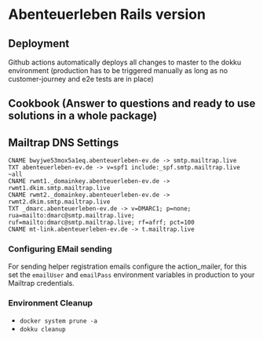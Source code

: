 # Abenteuerleben Rails version

## Deployment

Github actions automatically deploys all changes to master to the dokku environment (production has to be triggered manually as long as no customer-journey and e2e tests are in place)

## Cookbook (Answer to questions and ready to use solutions in a whole package)

## Mailtrap DNS Settings
```
CNAME bwyjwe53mox5a1eq.abenteuerleben-ev.de -> smtp.mailtrap.live
TXT abenteuerleben-ev.de -> v=spf1 include:_spf.smtp.mailtrap.live ~all
CNAME rwmt1._domainkey.abenteuerleben-ev.de -> rwmt1.dkim.smtp.mailtrap.live
CNAME rwmt2._domainkey.abenteuerleben-ev.de -> rwmt2.dkim.smtp.mailtrap.live
TXT _dmarc.abenteuerleben-ev.de -> v=DMARC1; p=none; rua=mailto:dmarc@smtp.mailtrap.live; ruf=mailto:dmarc@smtp.mailtrap.live; rf=afrf; pct=100
CNAME mt-link.abenteuerleben-ev.de -> t.mailtrap.live
```

### Configuring EMail sending
For sending helper registration emails configure the action_mailer, for this set the `emailUser` and `emailPass`
environment variables in production to your Mailtrap credentials.

### Environment Cleanup
- `docker system prune -a`
- `dokku cleanup`
